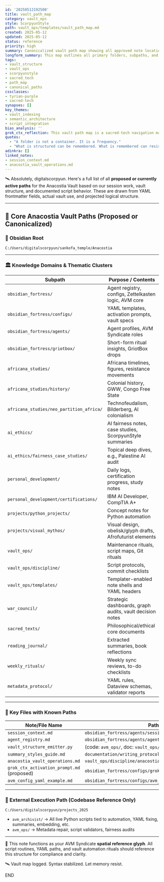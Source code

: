 ```yaml
---
id: '20250512192500'
title: vault_path_map
category: vault_ops
style: ScorpyunStyle
path: vault_ops/templates/vault_path_map.md
created: 2025-05-12
updated: 2025-05-12
status: reference
priority: high
summary: Canonicalized vault path map showing all approved note locations and structural clusters within the Anacostia Vault.
longform_summary: This map outlines all primary folders, subpaths, and known semantic clusters that define the ontology of the Anacostia Vault. It supports consistent vault structure, YAML compliance, and programmatic access by automation scripts.
tags:
- vault_structure
- vault_ops
- scorpyunstyle
- sacred_tech
- path_map
- canonical_paths
cssclasses:
- tyrian-purple
- sacred-tech
synapses: []
key_themes:
- vault_indexing
- semantic_architecture
- script_integration
bias_analysis: ''
grok_ctx_reflection: This vault path map is a sacred-tech navigation matrix — organizing not just files, but memory, resistance, and recursive ontology. Its clarity resists entropy and empowers agents.
quotes:
  - "A folder is not a container. It is a frequency."
  - "What is structured can be remembered. What is remembered can resist."
adinkra: []
linked_notes:
- session_context.md
- anacostia_vault_operations.md
---
```


🛰️ Absolutely, digitalscorpyun. Here's a full list of all **proposed or currently active paths** for the Anacostia Vault based on our session work, vault structure, and documented script behavior. These are drawn from YAML frontmatter fields, actual vault use, and projected logical structure.

---

## 📂 **Core Anacostia Vault Paths** (Proposed or Canonicalized)

### 🔐 Obsidian Root

```
C:/Users/digitalscorpyun/sankofa_temple/Anacostia
```

---

### 🏛️ Knowledge Domains & Thematic Clusters

| Subpath                                  | Purpose / Contents                                         |
| ---------------------------------------- | ---------------------------------------------------------- |
| `obsidian_fortress/`                     | Agent registry, configs, Zettelkasten logic, AVM core      |
| `obsidian_fortress/configs/`             | YAML templates, activation prompts, vault specs            |
| `obsidian_fortress/agents/`              | Agent profiles, AVM Syndicate roles                        |
| `obsidian_fortress/griotbox/`            | Short-form ritual insights, GriotBox drops                 |
| `africana_studies/`                      | Africana timelines, figures, resistance movements          |
| `africana_studies/history/`              | Colonial history, GWW, Congo Free State                    |
| `africana_studies/neo_partition_africa/` | Technofeudalism, Bilderberg, AI colonialism                |
| `ai_ethics/`                             | AI fairness notes, case studies, ScorpyunStyle summaries   |
| `ai_ethics/fairness_case_studies/`       | Topical deep dives, e.g., Palestine AI audit               |
| `personal_development/`                  | Daily logs, certification progress, study notes            |
| `personal_development/certifications/`   | IBM AI Developer, CompTIA A+                               |
| `projects/python_projects/`              | Concept notes for Python automation                        |
| `projects/visual_mythos/`                | Visual design, obelisk/glyph drafts, Afrofuturist elements |
| `vault_ops/`                             | Maintenance rituals, script maps, Git rituals              |
| `vault_ops/discipline/`                  | Script protocols, commit checklists                        |
| `vault_ops/templates/`                   | Templater-enabled note shells and YAML headers             |
| `war_council/`                           | Strategic dashboards, graph audits, vault decision notes   |
| `sacred_texts/`                          | Philosophical/ethical core documents                       |
| `reading_journal/`                       | Extracted summaries, book reflections                      |
| `weekly_rituals/`                        | Weekly sync reviews, to-do checklists                      |
| `metadata_protocol/`                     | YAML rules, Dataview schemas, validator reports            |

---

### 🧠 Key Files with Known Paths

| Note/File Name                             | Path                                                      |
| ------------------------------------------ | --------------------------------------------------------- |
| `session_context.md`                       | `obsidian_fortress/agents/session_context.md`             |
| `agent_registry.md`                        | `obsidian_fortress/agents/agent_registry.md`              |
| `vault_structure_emitter.py`               | (code: `avm_ops/`, doc: `vault_ops/templates/`)           |
| `summary_styles_guide.md`                  | `documentation/writing_protocols/summary_styles_guide.md` |
| `anacostia_vault_operations.md`            | `vault_ops/discipline/anacostia_vault_operations.md`      |
| `grok_ctx_activation_prompt.md` (proposed) | `obsidian_fortress/configs/grok_ctx_activation_prompt.md` |
| `avm_config_yaml_example.md`               | `obsidian_fortress/configs/avm_config_yaml_example.md`    |

---

### 📂 External Execution Path (Codebase Reference Only)

```
C:/Users/digitalscorpyun/projects_2025
```

* `avm_archivist/` → All live Python scripts tied to automation, YAML fixing, summaries, embedding, etc.
* `avm_ops/` → Metadata repair, script validators, fairness audits

---

📌 This note functions as your AVM Syndicate **spatial reference glyph**. All script routines, YAML paths, and vault automation rituals should reference this structure for compliance and clarity.

🛰️ Vault map logged. Syntax stabilized. Let memory resist.

END